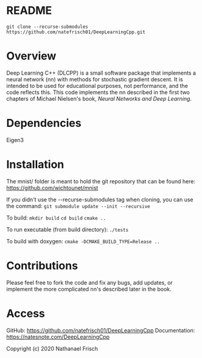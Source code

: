 # README #

`git clone --recurse-submodules https://github.com/natefrisch01/DeepLearningCpp.git`

# Overview #
Deep Learning C++ (DLCPP) is a small software package that implements a neural
network (nn) with methods for stochastic gradient descent. It is intended to be
used for educational purposes, not performance, and the code reflects this. This
code implements the nn described in the first two chapters of Michael Nielsen's
book, *Neural Networks and Deep Learning*.

# Dependencies #
Eigen3

# Installation #

The mnist/ folder is meant to hold the git repository that can be found here:
https://github.com/wichtounet/mnist

If you didn't use the --recurse-submodules tag when cloning, you can use the
command: `git submodule update --init --recursive`

To build:
`mkdir build`
`cd build`
`cmake ..`

To run executable (from build directory):
`./tests`

To build with doxygen:
`cmake -DCMAKE_BUILD_TYPE=Release ..`

# Contributions #
Please feel free to fork the code and fix any bugs, add updates, or implement
the more complicated nn's described later in the book.

# Access #
GitHub: https://github.com/natefrisch01/DeepLearningCpp
Documentation: https://natesnote.com/DeepLearningCpp

Copyright (c) 2020 Nathanael Frisch
